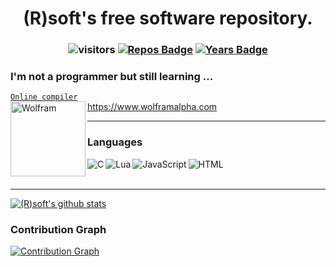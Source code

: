 <h1 align="center">
(R)soft's free software repository.
</h1>

<h3 align="center">

![visitors](https://visitor-badge.glitch.me/badge?page_id=VladimirBakum.visitor-badge) 
  [![Repos Badge](https://badges.pufler.dev/repos/VladimirBakum)](https://badges.pufler.dev) 
  [![Years Badge](https://badges.pufler.dev/years/VladimirBakum)](https://badges.pufler.dev)

</h3>

<h3> I'm not a programmer but still learning ... </h3> 

<!---

<h3 align="center">
  
[![GitHub Streak](https://github-readme-streak-stats.herokuapp.com/?user=VladimirBakum&currStreakNum=2FD3EB&fire=red&sideLabels=F00&theme=highcontrast&&currStreakNum=DD1010&dates=white)](https://git.io/streak-stats)

</h3>

--->
<a href="https://www.onlinegdb.com"><code>Online compiler</code></a>
<br>
https://www.wolframalpha.com <img align="left" alt="Wolfram" width="120px" src="https://www.wolframalpha.com/_next/static/images/Logo_3KbuDCMc.svg"/>

---

### Languages 
<img align="left" alt="C" src="https://github.com/abranhe/programming-languages-logos/blob/master/src/c/c_64x64.png"/>
<img align="left" alt="Lua" src="https://github.com/abranhe/programming-languages-logos/blob/master/src/lua/lua_64x64.png"/>
<img align="left" alt="JavaScript" src="https://github.com/abranhe/programming-languages-logos/blob/master/src/javascript/javascript_64x64.png"/>
<img align="left" alt="HTML" src="https://github.com/abranhe/programming-languages-logos/blob/master/src/html/html_64x64.png"/>

<br>
<br>

---

[![(R)soft's github stats](https://github-readme-stats.vercel.app/api?username=VladimirBakum&show_icons=true&theme=dark)](https://github.com/anuraghazra/github-readme-stats)

### Contribution Graph

[![Contribution Graph](https://activity-graph.herokuapp.com/graph?username=VladimirBakum&theme=react-dark&line=17de35&area=true&hide_border=true&color=00ffff)](https://github.com/VladimirBakum/github-readme-activity-graph)


<!--- 

### Softwares
<img align="left" alt="KiCAD" width="30px" src="https://user-images.githubusercontent.com/38166489/118163105-3a5c5100-b43f-11eb-9ad8-7e54b665e8e2.png" />


--->



